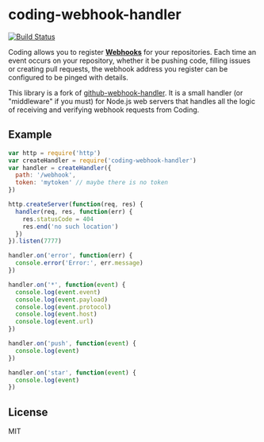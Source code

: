# coding-webhook-handler

[![Build Status](https://travis-ci.org/spacelan/coding-webhook-handler.svg?branch=master)](https://travis-ci.org/spacelan/coding-webhook-handler)

Coding allows you to register **[Webhooks](https://coding.net/help/about_us?key=webhook)** for your repositories. Each time an event occurs on your repository, whether it be pushing code, filling issues or creating pull requests, the webhook address you register can be configured to be pinged with details.

This library is a fork of [github-webhook-handler](https://github.com/rvagg/github-webhook-handler). It is a small handler (or "middleware" if you must) for Node.js web servers that handles all the logic of receiving and verifying webhook requests from Coding.

## Example

```js
var http = require('http')
var createHandler = require('coding-webhook-handler')
var handler = createHandler({
  path: '/webhook',
  token: 'mytoken' // maybe there is no token
})

http.createServer(function(req, res) {
  handler(req, res, function(err) {
    res.statusCode = 404
    res.end('no such location')
  })
}).listen(7777)

handler.on('error', function(err) {
  console.error('Error:', err.message)
})

handler.on('*', function(event) {
  console.log(event.event)
  console.log(event.payload)
  console.log(event.protocol)
  console.log(event.host)
  console.log(event.url)
})

handler.on('push', function(event) {
  console.log(event)
})

handler.on('star', function(event) {
  console.log(event)
})
```

## License

MIT

